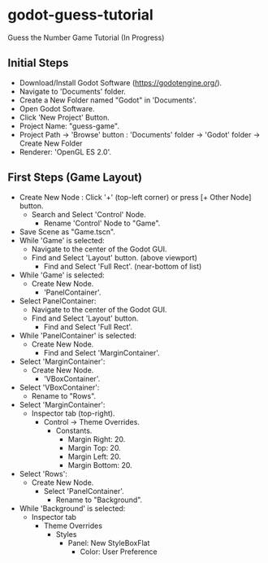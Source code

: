 # godot-guess-tutorial
Guess the Number Game Tutorial (In Progress)

## Initial Steps
- Download/Install Godot Software (https://godotengine.org/).
- Navigate to 'Documents' folder.
- Create a New Folder named "Godot" in 'Documents'.
- Open Godot Software.
- Click 'New Project' Button.
- Project Name: "guess-game".
- Project Path -> 'Browse' button : 'Documents' folder -> 'Godot' folder -> Create New Folder
- Renderer: 'OpenGL ES 2.0'.

## First Steps (Game Layout)
- Create New Node : Click '+' (top-left corner) or press [+ Other Node] button.
  - Search and Select 'Control' Node.
    - Rename 'Control' Node to "Game".
- Save Scene as "Game.tscn".
- While 'Game' is selected:
  - Navigate to the center of the Godot GUI.
  - Find and Select 'Layout' button. (above viewport)
    - Find and Select 'Full Rect'. (near-bottom of list)
- While 'Game' is selected:
  - Create New Node.
    - 'PanelContainer'.
- Select PanelContainer:
  - Navigate to the center of the Godot GUI.
  - Find and Select 'Layout' button.
    - Find and Select 'Full Rect'.    
- While 'PanelContainer' is selected:
  - Create New Node.
    - Find and Select 'MarginContainer'.
- Select 'MarginContainer':
  - Create New Node.
    - 'VBoxContainer'.
- Select 'VBoxContainer':
  - Rename to "Rows".
- Select 'MarginContainer':
  - Inspector tab (top-right).
    - Control -> Theme Overrides.
      - Constants.
        - Margin Right: 20.
        - Margin Top: 20.
        - Margin Left: 20.
        - Margin Bottom: 20.
- Select 'Rows':
  - Create New Node.
    - Select 'PanelContainer'. 
      - Rename to "Background".
- While 'Background' is selected:
  - Inspector tab
    - Theme Overrides
      - Styles
        - Panel: New StyleBoxFlat
          - Color: User Preference                 
